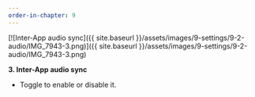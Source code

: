 ```yaml
---
order-in-chapter: 9
---
```


[![Inter-App audio sync]({{ site.baseurl }}/assets/images/9-settings/9-2-audio/IMG_7943-3.png)]({{
site.baseurl }}/assets/images/9-settings/9-2-audio/IMG_7943-3.png)

**3. Inter-App audio sync**

- Toggle to enable or disable it.
